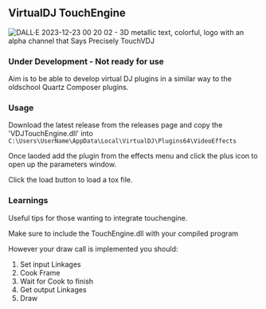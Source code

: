 ## VirtualDJ TouchEngine
![DALL·E 2023-12-23 00 20 02 - 3D metallic text, colorful, logo with an alpha channel that Says Precisely TouchVDJ ](https://github.com/medcelerate/VDJTouchEngine/assets/32549017/066ea319-96c9-48ad-be9b-c76c9765942a)

### Under Development - Not ready for use

Aim is to be able to develop virtual DJ plugins in a similar way to the oldschool Quartz Composer plugins.

### Usage

Download the latest release from the releases page and copy the 'VDJTouchEngine.dll' into `C:\Users\UserName\AppData\Local\VirtualDJ\Plugins64\VideoEffects`

Once laoded add the plugin from the effects menu and click the plus icon to open up the parameters window.

Click the load button to load a tox file.


### Learnings

Useful tips for those wanting to integrate touchengine.

Make sure to include the TouchEngine.dll with your compiled program

However your draw call is implemented you should:

1. Set input Linkages
2. Cook Frame
3. Wait for Cook to finish
4. Get output Linkages
5. Draw

